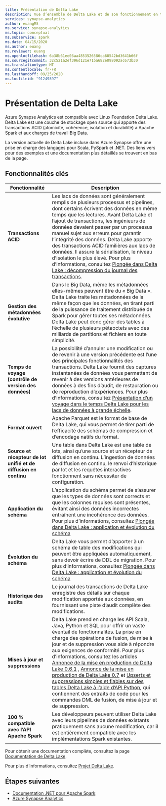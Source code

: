```yaml
---
title: Présentation de Delta Lake
description: Vue d’ensemble de Delta Lake et de son fonctionnement en tant que composant d’Azure Synapse Analytics
services: synapse-analytics
author: euangMS
ms.service: synapse-analytics
ms.topic: conceptual
ms.subservice: spark
ms.date: 04/15/2020
ms.author: euang
ms.reviewer: euang
ms.openlocfilehash: 6a38b61ee03aa4853526586ca60542bd3641b66f
ms.sourcegitcommit: 32c521a2ef396d121e71ba682e098092ac673b30
ms.translationtype: HT
ms.contentlocale: fr-FR
ms.lasthandoff: 09/25/2020
ms.locfileid: "91249397"
---
```

# <a name="what-is-delta-lake"></a>Présentation de Delta Lake

Azure Synapse Analytics est compatible avec Linux Foundation Delta Lake. Delta Lake est une couche de stockage open source qui apporte des transactions ACID (atomicité, cohérence, isolation et durabilité) à Apache Spark et aux charges de travail Big Data.

La version actuelle de Delta Lake incluse dans Azure Synapse offre une prise en charge des langages pour Scala, PySpark et .NET. Des liens vers pour des exemples et une documentation plus détaillés se trouvent en bas de la page.

## <a name="key-features"></a>Fonctionnalités clés

| Fonctionnalité | Description |
| --- | --- |
| **Transactions ACID** | Les lacs de données sont généralement remplis de plusieurs processus et pipelines, dont certains écrivent des données en même temps que les lectures. Avant Delta Lake et l’ajout de transactions, les ingénieurs de données devaient passer par un processus manuel sujet aux erreurs pour garantir l’intégrité des données. Delta Lake apporte des transactions ACID familières aux lacs de données. Il assure la sérialisation, le niveau d’isolation le plus élevé. Pour plus d’informations, consultez [Plongée dans Delta Lake : décompression du journal des transactions](https://databricks.com/blog/2019/08/21/diving-into-delta-lake-unpacking-the-transaction-log.html).|
| **Gestion des métadonnées évolutive** | Dans le Big Data, même les métadonnées elles-mêmes peuvent être du « Big Data ». Delta Lake traite les métadonnées de la même façon que les données, en tirant parti de la puissance de traitement distribuée de Spark pour gérer toutes ses métadonnées. Delta Lake peut donc gérer des tables à l’échelle de plusieurs pétaoctets avec des milliards de partitions et fichiers en toute simplicité. |
| **Temps de voyage (contrôle de version des données)** | La possibilité d’annuler une modification ou de revenir à une version précédente est l’une des principales fonctionnalités des transactions. Delta Lake fournit des captures instantanées de données vous permettant de revenir à des versions antérieures de données à des fins d’audit, de restauration ou de reproduction d’expériences. Pour plus d’informations, consultez [Présentation d’un voyage dans le temps Delta Lake pour les lacs de données à grande échelle](https://databricks.com/blog/2019/02/04/introducing-delta-time-travel-for-large-scale-data-lakes.html). |
| **Format ouvert** | Apache Parquet est le format de base de Delta Lake, qui vous permet de tirer parti de l’efficacité des schémas de compression et d’encodage natifs du format. |
| **Source et récepteur de lot unifié et de diffusion en continu** | Une table dans Delta Lake est une table de lots, ainsi qu’une source et un récepteur de diffusion en continu. L’ingestion de données de diffusion en continu, le renvoi d’historique par lot et les requêtes interactives fonctionnent sans nécessiter de configuration. |
| **Application du schéma** | L’application du schéma permet de s’assurer que les types de données sont corrects et que les colonnes requises sont présentes, évitant ainsi des données incorrectes entraînent une incohérence des données. Pour plus d’informations, consultez [Plongée dans Delta Lake : application et évolution du schéma](https://databricks.com/blog/2019/09/24/diving-into-delta-lake-schema-enforcement-evolution.html) |
| **Évolution du schéma** | Delta Lake vous permet d’apporter à un schéma de table des modifications qui peuvent être appliquées automatiquement, sans devoir écrire de DDL de migration. Pour plus d’informations, consultez [Plongée dans Delta Lake : application et évolution du schéma](https://databricks.com/blog/2019/09/24/diving-into-delta-lake-schema-enforcement-evolution.html) |
| **Historique des audits** | Le journal des transactions de Delta Lake enregistre des détails sur chaque modification apportée aux données, en fournissant une piste d’audit complète des modifications. |
| **Mises à jour et suppressions** | Delta Lake prend en charge les API Scala, Java, Python et SQL pour offrir un vaste éventail de fonctionnalités. La prise en charge des opérations de fusion, de mise à jour et de suppression vous aide à répondre aux exigences de conformité. Pour plus d’informations, consultez les articles [Annonce de la mise en production de Delta Lake 0.6.1](https://delta.io/news/delta-lake-0-6-1-released/) , [Annonce de la mise en production de Delta Lake 0.7](https://delta.io/news/delta-lake-0-7-0-released/) et [Upserts et suppressions simples et fiables sur des tables Delta Lake à l’aide d’API Python](https://databricks.com/blog/2019/10/03/simple-reliable-upserts-and-deletes-on-delta-lake-tables-using-python-apis.html), qui contiennent des extraits de code pour les commandes DML de fusion, de mise à jour et de suppression. |
| **100 % compatible avec l’API Apache Spark** | Les développeurs peuvent utiliser Delta Lake avec leurs pipelines de données existants pratiquement sans aucune modification, car il est entièrement compatible avec les implémentations Spark existantes. |

Pour obtenir une documentation complète, consultez la page [Documentation de Delta Lake](https://docs.delta.io/latest/delta-intro.html).

Pour plus d’informations, consultez [Projet Delta Lake](https://github.com/delta-io/delta).

## <a name="next-steps"></a>Étapes suivantes

- [Documentation .NET pour Apache Spark](/dotnet/spark?toc=/azure/synapse-analytics/toc.json&bc=/azure/synapse-analytics/breadcrumb/toc.json)
- [Azure Synapse Analytics](https://docs.microsoft.com/azure/synapse-analytics)
